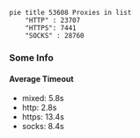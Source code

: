 
```mermaid
pie title 53608 Proxies in list
    "HTTP" : 23707
    "HTTPS": 7441
    "SOCKS" : 28760
```

### Some Info
#### Average Timeout

- mixed: 5.8s
- http: 2.8s
- https: 13.4s
- socks: 8.4s